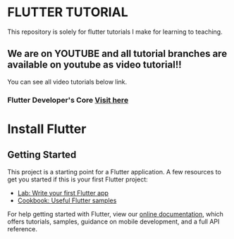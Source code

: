 # FLUTTER TUTORIAL

This repository is solely for flutter tutorials I make for learning to teaching. 
## We are on YOUTUBE and all tutorial branches are available on youtube as video tutorial!!
You can see all video tutorials below link.
### Flutter Developer's Core [Visit here](https://www.youtube.com/channel/UC1fuQBjVLSqwk-PgdeeMAyQ)


# Install Flutter
## Getting Started

This project is a starting point for a Flutter application.
A few resources to get you started if this is your first Flutter project:
- [Lab: Write your first Flutter app](https://flutter.dev/docs/get-started/codelab)
- [Cookbook: Useful Flutter samples](https://flutter.dev/docs/cookbook)

For help getting started with Flutter, view our
[online documentation](https://flutter.dev/docs), which offers tutorials,
samples, guidance on mobile development, and a full API reference.
